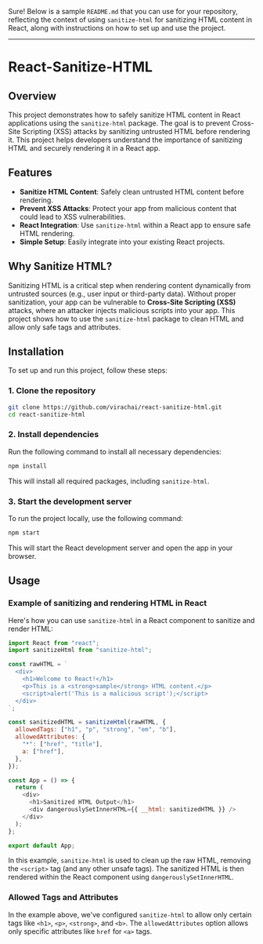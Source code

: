 Sure! Below is a sample `README.md` that you can use for your repository, reflecting the context of using `sanitize-html` for sanitizing HTML content in React, along with instructions on how to set up and use the project.

---

# React-Sanitize-HTML

## Overview

This project demonstrates how to safely sanitize HTML content in React applications using the `sanitize-html` package. The goal is to prevent Cross-Site Scripting (XSS) attacks by sanitizing untrusted HTML before rendering it. This project helps developers understand the importance of sanitizing HTML and securely rendering it in a React app.

## Features

- **Sanitize HTML Content**: Safely clean untrusted HTML content before rendering.
- **Prevent XSS Attacks**: Protect your app from malicious content that could lead to XSS vulnerabilities.
- **React Integration**: Use `sanitize-html` within a React app to ensure safe HTML rendering.
- **Simple Setup**: Easily integrate into your existing React projects.

## Why Sanitize HTML?

Sanitizing HTML is a critical step when rendering content dynamically from untrusted sources (e.g., user input or third-party data). Without proper sanitization, your app can be vulnerable to **Cross-Site Scripting (XSS)** attacks, where an attacker injects malicious scripts into your app. This project shows how to use the `sanitize-html` package to clean HTML and allow only safe tags and attributes.

## Installation

To set up and run this project, follow these steps:

### 1. Clone the repository

```bash
git clone https://github.com/virachai/react-sanitize-html.git
cd react-sanitize-html
```

### 2. Install dependencies

Run the following command to install all necessary dependencies:

```bash
npm install
```

This will install all required packages, including `sanitize-html`.

### 3. Start the development server

To run the project locally, use the following command:

```bash
npm start
```

This will start the React development server and open the app in your browser.

## Usage

### Example of sanitizing and rendering HTML in React

Here's how you can use `sanitize-html` in a React component to sanitize and render HTML:

```javascript
import React from "react";
import sanitizeHtml from "sanitize-html";

const rawHTML = `
  <div>
    <h1>Welcome to React!</h1>
    <p>This is a <strong>sample</strong> HTML content.</p>
    <script>alert('This is a malicious script');</script>
  </div>
`;

const sanitizedHTML = sanitizeHtml(rawHTML, {
  allowedTags: ["h1", "p", "strong", "em", "b"],
  allowedAttributes: {
    "*": ["href", "title"],
    a: ["href"],
  },
});

const App = () => {
  return (
    <div>
      <h1>Sanitized HTML Output</h1>
      <div dangerouslySetInnerHTML={{ __html: sanitizedHTML }} />
    </div>
  );
};

export default App;
```

In this example, `sanitize-html` is used to clean up the raw HTML, removing the `<script>` tag (and any other unsafe tags). The sanitized HTML is then rendered within the React component using `dangerouslySetInnerHTML`.

### Allowed Tags and Attributes

In the example above, we've configured `sanitize-html` to allow only certain tags like `<h1>`, `<p>`, `<strong>`, and `<b>`. The `allowedAttributes` option allows only specific attributes like `href` for `<a>` tags.
